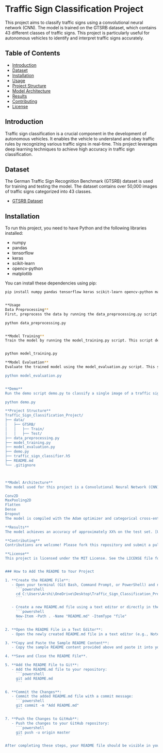 # Traffic Sign Classification Project

This project aims to classify traffic signs using a convolutional neural network (CNN). The model is trained on the GTSRB dataset, which contains 43 different classes of traffic signs. This project is particularly useful for autonomous vehicles to identify and interpret traffic signs accurately.

## Table of Contents

- [Introduction](#introduction)
- [Dataset](#dataset)
- [Installation](#installation)
- [Usage](#usage)
- [Project Structure](#project-structure)
- [Model Architecture](#model-architecture)
- [Results](#results)
- [Contributing](#contributing)
- [License](#license)

## Introduction

Traffic sign classification is a crucial component in the development of autonomous vehicles. It enables the vehicle to understand and obey traffic rules by recognizing various traffic signs in real-time. This project leverages deep learning techniques to achieve high accuracy in traffic sign classification.

## Dataset

The German Traffic Sign Recognition Benchmark (GTSRB) dataset is used for training and testing the model. The dataset contains over 50,000 images of traffic signs categorized into 43 classes.

- [GTSRB Dataset](http://benchmark.ini.rub.de/?section=gtsrb&subsection=dataset)

## Installation

To run this project, you need to have Python and the following libraries installed:

- numpy
- pandas
- tensorflow
- keras
- scikit-learn
- opencv-python
- matplotlib

You can install these dependencies using pip:

```bash
pip install numpy pandas tensorflow keras scikit-learn opencv-python matplotlib


**Usage
Data Preprocessing**
First, preprocess the data by running the data_preprocessing.py script. This script loads the images and labels from the GTSRB dataset and applies data augmentation.

python data_preprocessing.py


**Model Training**
Train the model by running the model_training.py script. This script defines and trains a CNN on the preprocessed data.


python model_training.py

**Model Evaluation**
Evaluate the trained model using the model_evaluation.py script. This script loads the test data and computes the model's accuracy.

python model_evaluation.py


**Demo**
Run the demo script demo.py to classify a single image of a traffic sign.

python demo.py

**Project Structure**
Traffic_Sign_Classification_Project/
├── data/
│   ├── GTSRB/
│   │   ├── Train/
│   │   ├── Test/
├── data_preprocessing.py
├── model_training.py
├── model_evaluation.py
├── demo.py
├── traffic_sign_classifier.h5
├── README.md
└── .gitignore



**Model Architecture**
The model used for this project is a Convolutional Neural Network (CNN) with the following layers:

Conv2D
MaxPooling2D
Flatten
Dense
Dropout
The model is compiled with the Adam optimizer and categorical cross-entropy loss function.

**Results**
The model achieves an accuracy of approximately XX% on the test set. [Update this section with your actual results]

**Contributing**
Contributions are welcome! Please fork this repository and submit a pull request with your changes.

**License**
This project is licensed under the MIT License. See the LICENSE file for more details.


### How to Add the README to Your Project

1. **Create the README File**:
   - Open your terminal (Git Bash, Command Prompt, or PowerShell) and navigate to your project directory:
     ```powershell
     cd C:\Users\Arshi\OneDrive\Desktop\Traffic_Sign_Classification_Project
     ```

   - Create a new README.md file using a text editor or directly in the terminal:
     ```powershell
     New-Item -Path . -Name "README.md" -ItemType "file"
     ```

2. **Open the README File in a Text Editor**:
   - Open the newly created README.md file in a text editor (e.g., Notepad, Visual Studio Code).

3. **Copy and Paste the Sample README Content**:
   - Copy the sample README content provided above and paste it into your README.md file.

4. **Save and Close the README File**.

5. **Add the README File to Git**:
   - Add the README.md file to your repository:
     ```powershell
     git add README.md
     ```

6. **Commit the Changes**:
   - Commit the added README.md file with a commit message:
     ```powershell
     git commit -m "Add README.md"
     ```

7. **Push the Changes to GitHub**:
   - Push the changes to your GitHub repository:
     ```powershell
     git push -u origin master
     ```

After completing these steps, your README file should be visible in your GitHub repository. If you have any questions or need further assistance, feel free to ask!


